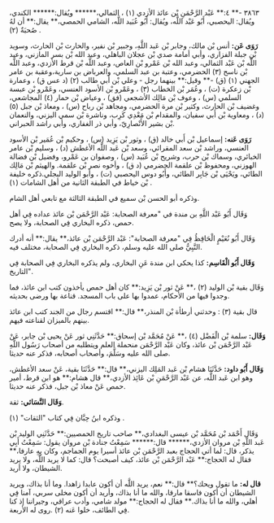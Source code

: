 ٣٨٦٣ -** ٤:** عَبْد الرَّحْمَنِ بْن عائذ الأزدي (١) ، الثمالي،****** ويُقال:****** الكندي، ويُقال: اليحصبي، أَبُو عَبْد اللَّه، ويُقال: أَبُو عُبَيد اللَّه، الشامي الحمصي،** يقال:** أن لهُ صُحبَةٌ (٢) .

**رَوَى عَن:** أنس بْن مالك، وجابر بْن عَبد اللَّهِ، وجبير بْن نفير، والحارث بْن الحارث، وسويد بْن جبلة الفزاري، وأبي أمامة صدي بْن عجلان الباهلي، وعبد الله بْن بسر المازني، وعبد اللَّه بْن عَبْد الثمالي، وعبد الله بْن عَمْرو بْن العاص، وعبد اللَّه بْن قرط الأزدي، وعبد اللَّه بْن ناسح (٣) الحضرمي، وعتبة بن عبد السلمي، والعرباض بن سارية،وعقبة بن عامر الجهني (١) (ق) -** وقيل:** بينهما رجل - وعلي بْن أَبي طالب (٢) (د عس ق) ، وعمارة بْن زعكرة (ت) ، وعُمَر بْن الخطاب (٣) ، وعَمْرو بْن الأسود العنسي، وعَمْرو بْن عبسة السلمي (س) ، وعوف بْن مَالِك الأشجعي (فق) ، وعياض بْن حمار (٤) المجاشعي، وغضيف بْن الحارث، وكثير بْن مرة الحضرمي، ومجاهد بْن رباح (س) ، ومعاذ بْن جبل (٥) (د) ، ومعاوية بْن أَبي سفيان، والمقدام بْن مَعْدِي كَرِب، وناشرة بْن سمي اليزني، والنعمان بْن بشير الأَنْصارِيّ، وأبي ذر الغفاري، وأبي راشد الحبراني.

**رَوَى عَنه:** إسماعيل بْن أَبي خالد (ق) ، وثور بْن يَزِيد (س) ، وحكيم بْن عُمَير بْن الأسود العنسي، وراشد بْن سعد المقرائي، وسعد بْن عَبد اللَّه الأغطش (د) ، وسليم بْن عامر الخبائري، وسماك بْن حرب، وشريح بْن عُبَيد (س) ، وصفوان بن عَمْرو، وفضيل بْن فضالة الهوزني، ومحفوظ بْن علقمة الحضرمي (د ق) ، وأخوه نصر بْن علقمة. والهيثم بْن مَالِك الطائي، ويَحْيَى بْن جَابِر الطائي، وأَبُو دوس اليحصبي (ت) ، وأبو الوليد البجلي.ذكره خليفة بْن خياط في الطبقة الثانية من أهل الشامات (١) .

وذكره أبو الحسن بْن سميع في الطبقة الثالثة مع تابعي أهل الشام.

وَقَال أَبُو عَبْد اللَّهِ بن مندة في "معرفة الصحابة: عَبْد الرَّحْمَن بْن عائذ عداده فِي أهل حمص، ذكره البخاري فِي الصحابة، ولا يصح.

وَقَال أَبُو نُعَيْمٍ الْحَافِظُ فِي "معرفة الصحابة": عَبْد الرَّحْمَن بْن عائذ،** يقال:** أنه أدرك النَّبِيُّ صلى الله عليه وسلم، ذكره البخاري فِي الصحابة، مختلف فيه.

**وَقَال أَبُو الْقَاسِم:** كذا يحكي ابن مندة عَنِ البخاري، ولم يذكره البخاري فِي الصحابة فِي "التاريخ.

وَقَال بقية بْن الوليد (٢) ،** عَنْ ثور بْن يَزِيد:** كان أهل حمص يأخذون كتب ابن عائذ، فما وجدوا فيها من الأحكام، عمدوا بها على باب المسجد. قناعة بها ورضى بحديثه.

قال بقية (٣) : وحدثني أرطأة بْن المنذر،** قال:** اقتسم رجال من الجند كتب ابن عائذ بينهم بالميزان لقناعته فيهم.

**وَقَال:** سلمة بْن الْفَضْل (٤) ،** عَنْ مُحَمَّد بْن إسحاق:** حَدَّثَنِي ثور عَنْ يحيى بْن جابر، عَنْ عَبْد الرَّحْمَن بْن عائذ، وكان عَبْد الرَّحْمَن منحملة العلم ويتطلبه من أصحاب رَسُول اللَّهِ صلى الله عليه وسَلَّمَ، وأصحاب أصحابه، فذكر عنه حديثا.

**وَقَال أَبُو داود:** حَدَّثَنَا هشام بْن عَبد المَلِك اليزني،** قال:** حَدَّثَنَا بقية، عَنْ سعد الأغطش، وهو ابن عَبد اللَّه، عن عَبْد الرَّحْمَنِ بْن عَائِذ الأزدي،** قال هشام:** هو ابن قرط، أمير حمص عَنْ معاذ بْن جبل، فذكر عنه حديثا.

**وَقَال النَّسَائي:** ثقة.

وذكره ابنُ حِبَّان فِي كتاب "الثقات" (١) .

وَقَال أَحْمَد بْن مُحَمَّد بْن عيسى البغدادي،** صاحب تاريخ الحمصيين:** حَدَّثَنِي الوليد بْن عَبد اللَّهِ بْن مروان الأزدي،****** قال:****** سَمِعْتُ جنادة بْن مروان يقول: سَمِعْتُ أَبِي يذكر، قال: لما أتي الحجاج بعبد الرَّحْمَن بْن عائذ أسيرا يوم الجماجم، وكان بِهِ عارفا،** فقال له الحجاج:** عَبْد الرَّحْمَن بْن عائذ، كيف أصبحت؟ قال: كما لا يريد اللَّه، ولا يريد الشيطان، ولا أريد.

**قال له:** ما تقول ويحك؟** قال:** نعم، يريد اللَّه أن أكون عابدا زاهدا. وما أنا بذاك، ويريد الشيطان أن أكون فاسقا مارقا، والله ما أنا بذاك، وأريد أن أكون مخلى سربي، آمنا فِي أهلي، والله ما أنا بذاك.** فقال له الحجاج:** مولد شامي، وأدب عراقي، وجيراننا إذ كنا فِي الطائف، خلوا عَنه (٢) .روى له الأربعة.